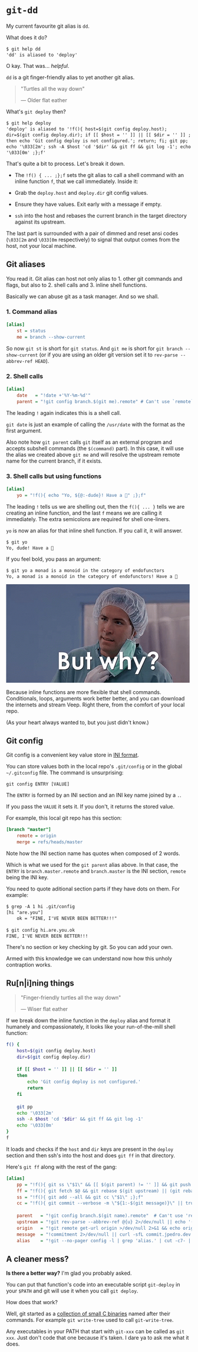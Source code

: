 <!-- tags: git, shell -->

# `git-dd`

My current favourite git alias is `dd`.

What does it do?

```
$ git help dd
'dd' is aliased to 'deploy'
```

O kay. That was... *helpful*.

`dd` is a git finger-friendly alias to yet another git alias.

> "Turtles all the way down"
>
> — Older flat eather

What's `git deploy` then?

```
$ git help deploy
'deploy' is aliased to '!f(){ host=$(git config deploy.host); dir=$(git config deploy.dir); if [[ $host = '' ]] || [[ $dir = '' ]] ; then echo 'Git config deploy is not configured.'; return; fi; git pp; echo '\033[2m'; ssh -A $host 'cd '$dir' && git ff && git log -1'; echo '\033[0m' ;};f'
```

That's quite a bit to process. Let's break it down.

- The `!f() { ... ;};f` sets the git alias to call a shell command with
  an inline function `f`, that we call immediately. Inside it:

- Grab the `deploy.host` and `deploy.dir` git config  values.

- Ensure they have values. Exit early with a message if empty.

- `ssh` into the host and rebases the current branch in the target
  directory against its upstream.

The last part is surrounded with a pair of dimmed and reset ansi codes
(`\033[2m` and `\033[0m` respectively) to signal that output comes
from the host, not your local machine.


## Git aliases

You read it. Git alias can host not only alias to 1. other git commands
and flags, but also to 2. shell calls and 3. inline shell functions.

Basically we can abuse git as a task manager. And so we shall.


### 1. Command alias

```ini
[alias]
    st = status
    me = branch --show-current
```

So now `git st` is short for `git status`. And `git me` is short for
`git branch --show-current` (or if you are using an older git version
set it to `rev-parse --abbrev-ref HEAD`).


### 2. Shell calls

```ini
[alias]
    date   = "!date +'%Y-%m-%d'"
    parent = "!git config branch.$(git me).remote" # Can't use `remote`
```

The leading `!` again indicates this is a shell call.

`git date` is just an example of calling the `/usr/date` with the
format as the first argument.

Also note how `git parent` calls `git` itself as an external program
and accepts subshell commands (the `$(command)` part). In this case,
it will use the alias we created above `git me` and will resolve the
upstream remote name for the current branch, if it exists.


### 3. Shell calls but using functions

```ini
[alias]
    yo = "!f(){ echo "Yo, ${@:-dude}! Have a 🍪" ;};f"
```

The leading `!` tells us we are shelling out, then the `f(){ ... }`
tells we are creating an inline function, and the last `f` means we are
calling it immediately. The extra semicolons are required for shell
one-liners.

`yo` is now an alias for that inline shell function. If you call it,
it will answer.

```
$ git yo
Yo, dude! Have a 🍪
```

If you feel bold, you pass an argument:

```
$ git yo a monad is a monoid in the category of endofunctors
Yo, a monad is a monoid in the category of endofunctors! Have a 🍪
```

![But why](https://raw.githubusercontent.com/jpedro/jpedro.github.io/master/.github/static/img/why.jpg)

Because inline functions are more flexible that shell commands.
Conditionals, loops, arguments work better better, and you can
download the internets and stream Veep. Right there, from the comfort
of your local repo.

(As your heart always wanted to, but you just didn't know.)


## Git config

Git config is a convenient key value store in
[INI format](https://en.wikipedia.org/wiki/INI_file).

You can store values both in the local repo's `.git/config` or in the
global `~/.gitconfig` file. The command is unsurprising:

    git config ENTRY [VALUE]

The `ENTRY` is formed by an INI section and an INI key name joined
by a `.`.

If you pass the `VALUE` it sets it. If you don't, it returns the stored
value.

For example, this local git repo has this section:

```ini
[branch "master"]
    remote = origin
    merge = refs/heads/master
```

Note how the INI section name has quotes when composed of 2 words.

Which is what we used for the `git parent` alias above. In that case,
the `ENTRY` is `branch.master.remote` and `branch.master` is the INI
section, `remote` being the INI key.

You need to quote aditional section parts if they have dots on them.
For example:

```
$ grep -A 1 hi .git/config
[hi "are.you"]
    ok = "FINE, I'VE NEVER BEEN BETTER!!!"

$ git config hi.are.you.ok
FINE, I'VE NEVER BEEN BETTER!!!
```

There's no section or key checking by git. So you can add your own.

Armed with this knowledge we can understand now how this unholy
contraption works.


## Ru[n|i]ning things

> "Finger-friendly turtles all the way down"
>
> — Wiser flat eather

If we break down the inline function in the `deploy` alias and format
it humanely and compassionately, it looks like your run-of-the-mill
shell function:

```bash
f() {
    host=$(git config deploy.host)
    dir=$(git config deploy.dir)

    if [[ $host = '' ]] || [[ $dir = '' ]]
    then
        echo 'Git config deploy is not configured.'
        return
    fi

    git pp
    echo '\033[2m'
    ssh -A $host 'cd '$dir' && git ff && git log -1'
    echo '\033[0m'
}
f
```

It loads and checks if the `host` and `dir` keys are present in the
`deploy` section and then ssh's into the host and does `git ff` in
that directory.

Here's `git ff` along with the rest of the gang:

```ini
[alias]
    pp = "!f(){ git ss \"$1\" && [[ $(git parent) != '' ]] && git push || git push $(git primus) HEAD -u ;};f"
    ff = "!f(){ git fetch $@ && git rebase $(git upstream) || (git rebase --abort && echo '==> Failed to rebase' && exit 1);};f"
    ss = "!f(){ git add --all && git cc \"$1\" ;};f"
    cc = "!f(){ git commit --verbose -m \"${1:-$(git message)}\" || true ;};f"

    parent   = "!git config branch.$(git name).remote"  # Can't use 'remote'
    upstream = "!git rev-parse --abbrev-ref @{u} 2>/dev/null || echo '(none)'"
    origin   = "!git remote get-url origin >/dev/null 2>&1 && echo origin || git remote | head -1"
    message  = "!commitment 2>/dev/null || curl -sfL commit.jpedro.dev || echo 'This reveals a lack of commitment'"
    alias    = "!git --no-pager config -l | grep 'alias.' | cut -c7- | awk -F= '{ printf \"\\033\\[32;1m%-20s\\033\\[0m%s\\n\", $1, $2 }'"$2}'"
```


## A cleaner mess?

**Is there a better way?** I'm glad you probably asked.

You can put that function's code into an executable script `git-deploy`
in your `$PATH` and git will use it when you call `git deploy`.

How does that work?

Well, git started as a
[collection of small C binaries](https://github.com/git/git/tree/e83c5163316f89bfbde7d9ab23ca2e25604af290)
named after their commands. For example `git write-tree` used to call
`git-write-tree`.

Any executables in your PATH that start with `git-xxx` can be called as
`git xxx`. Just don't code that one because it's taken. I dare ya to
ask me what it does.
